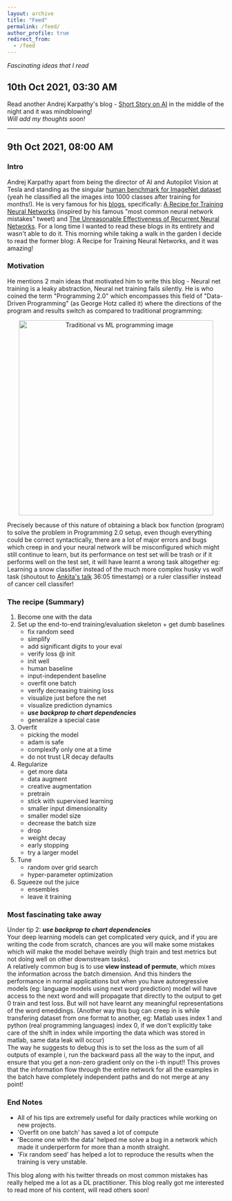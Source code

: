 ```yaml
---
layout: archive
title: "Feed"
permalink: /feed/
author_profile: true
redirect_from:
  - /feed
---
```


*Fascinating ideas that I read*

## 	10th Oct 2021, 03:30 AM
Read another Andrej Karpathy's blog - [Short Story on AI](http://karpathy.github.io/2021/03/27/forward-pass/) in the middle of the night and it was mindblowing! <br>*Will add my thoughts soon!*

---
## 	9th Oct 2021, 08:00 AM
### Intro
Andrej Karpathy apart from being the director of AI and Autopilot Vision at Tesla and standing as the singular [human benchmark for ImageNet dataset](http://karpathy.github.io/2014/09/02/what-i-learned-from-competing-against-a-convnet-on-imagenet/) (yeah he classified all the images into 1000 classes after training for months!). 
He is very famous for his [blogs](http://karpathy.github.io/), specifically: [A Recipe for Training Neural Networks](http://karpathy.github.io/2019/04/25/recipe/) (inspired by his famous "most common neural network mistakes" tweet) and [The Unreasonable Effectiveness of Recurrent Neural Networks](http://karpathy.github.io/2015/05/21/rnn-effectiveness/). For a long time I wanted to read these blogs in its entirety and wasn't able to do it. This morning while taking a walk in the garden I decide to read the former blog: A Recipe for Training Neural Networks, and it was amazing!
### Motivation
He mentions 2 main ideas that motivated him to write this blog - Neural net training is a leaky abstraction, Neural net training fails silently. He is who coined the term "Programming 2.0" which encompasses this field of "Data-Driven Programming" (as George Hotz called it) where the directions of the program and results switch as compared to traditional programming:

<p align="center">
  <img src="https://sahilkhose.github.io/files/data_driven_programming.png" alt="Traditional vs ML programming image" width="450"/>
</p>

Precisely because of this nature of obtaining a black box function (program) to solve the problem in Programming 2.0 setup, even though everything could be correct syntactically, there are a lot of major errors and bugs which creep in and your neural network will be misconfigured which might still continue to learn, but its performance on test set will be trash or if it performs well on the test set, it will have learnt a wrong task altogether eg: Learning a snow classifier instead of the much more complex husky vs wolf task (shoutout to [Ankita's talk](https://drive.google.com/drive/folders/1LeJ-VOzK08jvw6ILYycikIZNcGpssCQO?usp=sharing) 36:05 timestamp) or a ruler classifier instead of cancer cell classifer!

### The recipe (Summary)
1. Become one with the data
2. Set up the end-to-end training/evaluation skeleton + get dumb baselines
    - fix random seed
    - simplify
    - add significant digits to your eval
    - verify loss @ init
    - init well
    - human baseline
    - input-independent baseline
    - overfit one batch
    - verify decreasing training loss
    - visualize just before the net
    - visualize prediction dynamics
    - ***use backprop to chart dependencies***
    - generalize a special case
3. Overfit
    - picking the model
    - adam is safe
    - complexify only one at a time
    - do not trust LR decay defaults
4. Regularize
    - get more data
    - data augment
    - creative augmentation
    - pretrain
    - stick with supervised learning
    - smaller input dimensionality 
    - smaller model size
    - decrease the batch size
    - drop
    - weight decay
    - early stopping
    - try a larger model
5. Tune
    - random over grid search
    - hyper-parameter optimization
6. Squeeze out the juice
    - ensembles
    - leave it training


### Most fascinating take away
Under tip 2: ***use backprop to chart dependencies*** <br>
Your deep learning models can get complicated very quick, and if you are writing the code from scratch, chances are you will make some mistakes which will make the model behave weirdly (high train and test metrics but not doing well on other downstream tasks). <br>
A relatively common bug is to use **view instead of permute**, which mixes the information across the batch dimension. And this hinders the performance in normal applications but when you have autoregressive models (eg: language models using next word prediction) model will have access to the next word and will propagate that directly to the output to get 0 train and test loss. But will not have learnt any meaningful representations of the word emeddings. (Another way this bug can creep in is while transfering dataset from one format to another, eg: Matlab uses index 1 and python (real programming languages) index 0, if we don't explicitly take care of the shift in index while importing the data which was stored in matlab, same data leak will occur) <br>
The way he suggests to debug this is to set the loss as the sum of all outputs of example i, run the backward pass all the way to the input, and ensure that you get a non-zero gradient only on the i-th input!! This proves that the information flow through the entire network for all the examples in the batch have completely independent paths and do not merge at any point!

### End Notes
- All of his tips are extremely useful for daily practices while working on new projects.
- 'Overfit on one batch' has saved a lot of compute
- 'Become one with the data' helped me solve a bug in a network which made it underperform for more than a month straight.
- 'Fix random seed' has helped a lot to reproduce the results when the training is very unstable.

This blog along with his twitter threads on most common mistakes has really helped me a lot as a DL practitioner.
This blog really got me interested to read more of his content, will read others soon!
